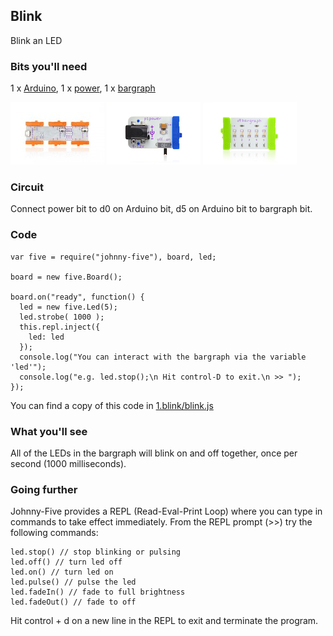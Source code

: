 ## Blink

Blink an LED

### Bits you'll need

1 x [Arduino](http://littlebits.cc/bits/arduino), 1 x [power](http://littlebits.cc/bits/littlebits-power), 1 x [bargraph](http://littlebits.cc/bits/bargraph)

![image](../images/arduino.jpg)
![image](../images/power.jpg)
![image](../images/bargraph.jpg)

### Circuit

Connect power bit to d0 on Arduino bit, d5 on Arduino bit to bargraph bit.

### Code

    var five = require("johnny-five"), board, led;

    board = new five.Board();

    board.on("ready", function() {
      led = new five.Led(5);
      led.strobe( 1000 );
      this.repl.inject({
        led: led
      });
      console.log("You can interact with the bargraph via the variable 'led'");
      console.log("e.g. led.stop();\n Hit control-D to exit.\n >> ");
    });

You can find a copy of this code in [1.blink/blink.js](./blink.js)

### What you'll see

All of the LEDs in the bargraph will blink on and off together, once per second (1000 milliseconds).

### Going further

Johnny-Five provides a REPL (Read-Eval-Print Loop) where you can type in commands to take effect immediately. From the REPL prompt (>>) try the following commands:

    led.stop() // stop blinking or pulsing
    led.off() // turn led off
    led.on() // turn led on
    led.pulse() // pulse the led
    led.fadeIn() // fade to full brightness
    led.fadeOut() // fade to off

Hit control + d on a new line in the REPL to exit and terminate the program.